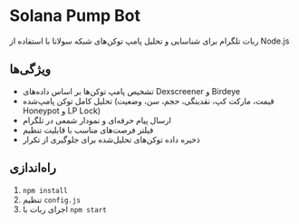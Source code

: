 # Solana Pump Bot

ربات تلگرام برای شناسایی و تحلیل پامپ توکن‌های شبکه سولانا با استفاده از Node.js

## ویژگی‌ها
- تشخیص پامپ توکن‌ها بر اساس داده‌های Dexscreener و Birdeye
- تحلیل کامل توکن پامپ‌شده (قیمت، مارکت کپ، نقدینگی، حجم، سن، وضعیت Honeypot و LP Lock)
- ارسال پیام حرفه‌ای و نمودار شمعی در تلگرام
- فیلتر فرصت‌های مناسب با قابلیت تنظیم
- ذخیره داده توکن‌های تحلیل‌شده برای جلوگیری از تکرار

## راه‌اندازی
1. `npm install`
2. تنظیم `config.js`
3. اجرای ربات با `npm start`
